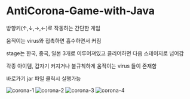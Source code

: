 # AntiCorona-Game-with-Java

방향키(↑,↓,→,←)로 작동하는 간단한 게임

움직이는 virus와 접촉하면 흡수하면서 커짐

stage는 한국, 중국, 일본 3개로 이루어져있고 클리어하면 다음 스테이지로 넘어감

각종 아이템, 갑자기 커지거나 불규칙하게 움직이는 virus 들이 존재함

바로가기 jar 파일 클릭시 실행가능

![corona-1](https://user-images.githubusercontent.com/68889383/168593982-81b149fc-6abd-4614-bbcc-8ee418645956.png)
![corona-2](https://user-images.githubusercontent.com/68889383/168593990-e38dbb9b-7812-4607-9b19-42f7ed78c77c.png)
![corona-3](https://user-images.githubusercontent.com/68889383/168593992-6ef60c9e-0136-4bc0-8a05-60e3c848f875.png)
![corona-4](https://user-images.githubusercontent.com/68889383/168593994-0ac216e6-3b63-441a-8372-d5ba9556ee90.png)
